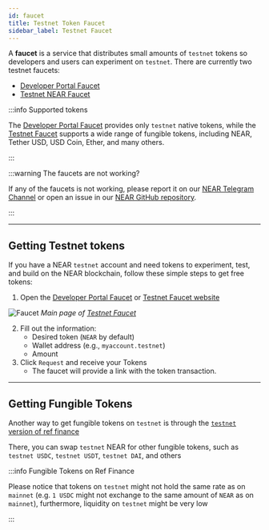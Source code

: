 ```yaml
---
id: faucet
title: Testnet Token Faucet
sidebar_label: Testnet Faucet
---
```



A **faucet** is a service that distributes small amounts of `testnet` tokens so developers and users can experiment on `testnet`. There are currently two testnet faucets:

- [Developer Portal Faucet](https://dev.near.org/faucet)
- [Testnet NEAR Faucet](https://near-faucet.io/)

:::info Supported tokens

The [Developer Portal Faucet](https://dev.near.org/faucet) provides only `testnet` native tokens, while the [Testnet Faucet](https://near-faucet.io/) supports a wide range of fungible tokens, including NEAR, Tether USD, USD Coin, Ether, and many others.

:::

:::warning The faucets are not working?

If any of the faucets is not working, please report it on our [NEAR Telegram Channel](https://t.me/neardev) or open an issue in our [NEAR GitHub repository](https://github.com/near/docs/issues).

:::

---

## Getting Testnet tokens

If you have a NEAR `testnet` account and need tokens to experiment, test, and build on the NEAR blockchain, follow these simple steps to get free tokens:

1. Open the [Developer Portal Faucet](https://dev.near.org/faucet) or [Testnet Faucet website](https://near-faucet.io/)

![Faucet](/docs/assets/tools/faucet.png)
*Main page of [Testnet Faucet](https://near-faucet.io/)*

2. Fill out the information:
   - Desired token (`NEAR` by default)
   - Wallet address (e.g., `myaccount.testnet`)
   - Amount
3. Click `Request` and receive your Tokens
   - The faucet will provide a link with the token transaction.

---

## Getting Fungible Tokens

Another way to get fungible tokens on `testnet` is through the [`testnet` version of ref finance](https://testnet.ref.finance/#near|ref.fakes.testnet)

There, you can swap `testnet` NEAR for other fungible tokens, such as `testnet USDC`, `testnet USDT`, `testnet DAI`, and others

:::info Fungible Tokens on Ref Finance

Please notice that tokens on `testnet` might not hold the same rate as on `mainnet` (e.g. `1 USDC` might not exchange to the same amount of `NEAR` as on `mainnet`), furthermore, liquidity on `testnet` might be very low

:::